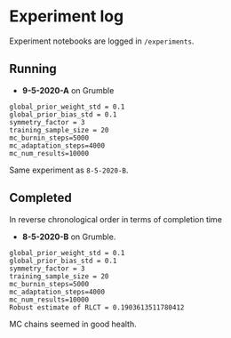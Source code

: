 # Experiment log

Experiment notebooks are logged in `/experiments`.

## Running

* **9-5-2020-A** on Grumble

```
global_prior_weight_std = 0.1
global_prior_bias_std = 0.1
symmetry_factor = 3
training_sample_size = 20
mc_burnin_steps=5000
mc_adaptation_steps=4000
mc_num_results=10000
```

Same experiment as `8-5-2020-B`.

## Completed

In reverse chronological order in terms of completion time

* **8-5-2020-B** on Grumble. 

```
global_prior_weight_std = 0.1
global_prior_bias_std = 0.1
symmetry_factor = 3
training_sample_size = 20
mc_burnin_steps=5000
mc_adaptation_steps=4000
mc_num_results=10000
Robust estimate of RLCT = 0.1903613511780412
```

MC chains seemed in good health.
